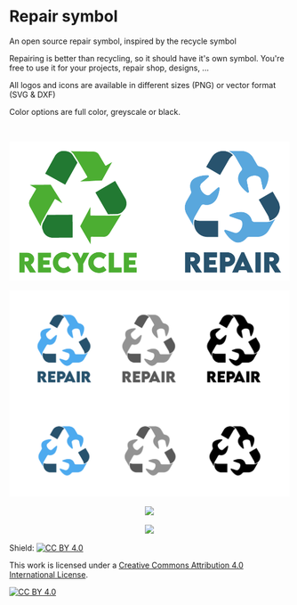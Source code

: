 # Repair symbol
An open source repair symbol, inspired by the recycle symbol

Repairing is better than recycling, so it should have it's own symbol. You're free to use it for your projects, repair shop, designs, ...

All logos and icons are available in different sizes (PNG) or vector format (SVG & DXF)

Color options are full color, greyscale or black.

<br />
<p align="center">
  <img  src="https://github.com/Solidifyconceptdevelopment/Repair-symbol/blob/main/Recycle---repair.png">
</p>
<p align="center">
  <img  src="https://github.com/Solidifyconceptdevelopment/Repair-symbol/blob/main/Overview-logos.png">
</p>

<p align="center">
  <img  src="https://github.com/wyolum/Repair-symbol_3d/blob/main/repair_logo_3D/renders/repair_logo_3D_05.png">
</p>

<p align="center">
  <img  src="https://github.com/wyolum/Repair-symbol_3d/blob/main/repair_logo_3D/renders/repair_logo_3D_06.png">
</p>

Shield: [![CC BY 4.0][cc-by-shield]][cc-by]

This work is licensed under a
[Creative Commons Attribution 4.0 International License][cc-by].

[![CC BY 4.0][cc-by-image]][cc-by]

[cc-by]: http://creativecommons.org/licenses/by/4.0/
[cc-by-image]: https://i.creativecommons.org/l/by/4.0/88x31.png
[cc-by-shield]: https://img.shields.io/badge/License-CC%20BY%204.0-lightgrey.svg
